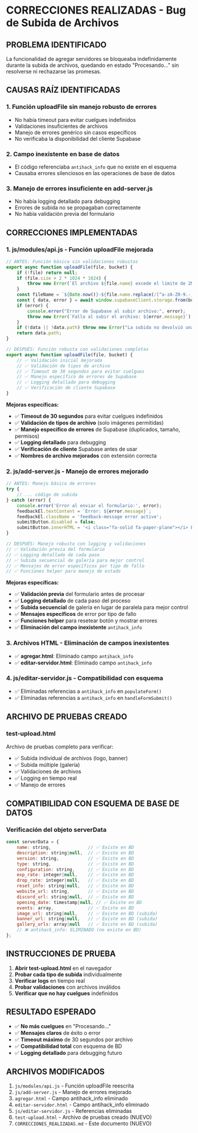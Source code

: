 # CORRECCIONES REALIZADAS - Bug de Subida de Archivos

## PROBLEMA IDENTIFICADO
La funcionalidad de agregar servidores se bloqueaba indefinidamente durante la subida de archivos, quedando en estado "Procesando..." sin resolverse ni rechazarse las promesas.

## CAUSAS RAÍZ IDENTIFICADAS

### 1. **Función uploadFile sin manejo robusto de errores**
- No había timeout para evitar cuelgues indefinidos
- Validaciones insuficientes de archivos
- Manejo de errores genérico sin casos específicos
- No verificaba la disponibilidad del cliente Supabase

### 2. **Campo inexistente en base de datos**
- El código referenciaba `antihack_info` que no existe en el esquema
- Causaba errores silenciosos en las operaciones de base de datos

### 3. **Manejo de errores insuficiente en add-server.js**
- No había logging detallado para debugging
- Errores de subida no se propagaban correctamente
- No había validación previa del formulario

## CORRECCIONES IMPLEMENTADAS

### 1. **js/modules/api.js - Función uploadFile mejorada**
```javascript
// ANTES: Función básica sin validaciones robustas
export async function uploadFile(file, bucket) {
    if (!file) return null;
    if (file.size > 2 * 1024 * 1024) { 
        throw new Error(`El archivo ${file.name} excede el límite de 2MB.`); 
    }
    const fileName = `${Date.now()}-${file.name.replace(/[^a-zA-Z0-9.-_]/g, '')}`;
    const { data, error } = await window.supabaseClient.storage.from(bucket).upload(fileName, file, { cacheControl: '3600', upsert: false });
    if (error) {
        console.error("Error de Supabase al subir archivo:", error);
        throw new Error(`Fallo al subir el archivo: ${error.message}`);
    }
    if (!data || !data.path) throw new Error("La subida no devolvió una ruta de archivo válida.");
    return data.path;
}

// DESPUÉS: Función robusta con validaciones completas
export async function uploadFile(file, bucket) {
    // ✅ Validación inicial mejorada
    // ✅ Validación de tipos de archivo
    // ✅ Timeout de 30 segundos para evitar cuelgues
    // ✅ Manejo específico de errores de Supabase
    // ✅ Logging detallado para debugging
    // ✅ Verificación de cliente Supabase
}
```

**Mejoras específicas:**
- ✅ **Timeout de 30 segundos** para evitar cuelgues indefinidos
- ✅ **Validación de tipos de archivo** (solo imágenes permitidas)
- ✅ **Manejo específico de errores** de Supabase (duplicados, tamaño, permisos)
- ✅ **Logging detallado** para debugging
- ✅ **Verificación de cliente** Supabase antes de usar
- ✅ **Nombres de archivo mejorados** con extensión correcta

### 2. **js/add-server.js - Manejo de errores mejorado**
```javascript
// ANTES: Manejo básico de errores
try {
    // ... código de subida
} catch (error) {
    console.error('Error al enviar el formulario:', error);
    feedbackEl.textContent = `Error: ${error.message}`;
    feedbackEl.className = 'feedback-message error active';
    submitButton.disabled = false;
    submitButton.innerHTML = '<i class="fa-solid fa-paper-plane"></i> Enviar Servidor';
}

// DESPUÉS: Manejo robusto con logging y validaciones
// ✅ Validación previa del formulario
// ✅ Logging detallado de cada paso
// ✅ Subida secuencial de galería para mejor control
// ✅ Mensajes de error específicos por tipo de fallo
// ✅ Funciones helper para manejo de estado
```

**Mejoras específicas:**
- ✅ **Validación previa** del formulario antes de procesar
- ✅ **Logging detallado** de cada paso del proceso
- ✅ **Subida secuencial** de galería en lugar de paralela para mejor control
- ✅ **Mensajes específicos** de error por tipo de fallo
- ✅ **Funciones helper** para resetear botón y mostrar errores
- ✅ **Eliminación del campo inexistente** `antihack_info`

### 3. **Archivos HTML - Eliminación de campos inexistentes**
- ✅ **agregar.html**: Eliminado campo `antihack_info`
- ✅ **editar-servidor.html**: Eliminado campo `antihack_info`

### 4. **js/editar-servidor.js - Compatibilidad con esquema**
- ✅ Eliminadas referencias a `antihack_info` en `populateForm()`
- ✅ Eliminadas referencias a `antihack_info` en `handleFormSubmit()`

## ARCHIVO DE PRUEBAS CREADO

### test-upload.html
Archivo de pruebas completo para verificar:
- ✅ Subida individual de archivos (logo, banner)
- ✅ Subida múltiple (galería)
- ✅ Validaciones de archivos
- ✅ Logging en tiempo real
- ✅ Manejo de errores

## COMPATIBILIDAD CON ESQUEMA DE BASE DE DATOS

### Verificación del objeto serverData
```javascript
const serverData = {
    name: string,              // ✅ Existe en BD
    description: string|null,  // ✅ Existe en BD
    version: string,           // ✅ Existe en BD
    type: string,              // ✅ Existe en BD
    configuration: string,     // ✅ Existe en BD
    exp_rate: integer|null,    // ✅ Existe en BD
    drop_rate: integer|null,   // ✅ Existe en BD
    reset_info: string|null,   // ✅ Existe en BD
    website_url: string,       // ✅ Existe en BD
    discord_url: string|null,  // ✅ Existe en BD
    opening_date: timestamp|null, // ✅ Existe en BD
    events: array,             // ✅ Existe en BD
    image_url: string|null,    // ✅ Existe en BD (subida)
    banner_url: string|null,   // ✅ Existe en BD (subida)
    gallery_urls: array|null   // ✅ Existe en BD (subida)
    // ❌ antihack_info: ELIMINADO (no existe en BD)
};
```

## INSTRUCCIONES DE PRUEBA

1. **Abrir test-upload.html** en el navegador
2. **Probar cada tipo de subida** individualmente
3. **Verificar logs** en tiempo real
4. **Probar validaciones** con archivos inválidos
5. **Verificar que no hay cuelgues** indefinidos

## RESULTADO ESPERADO

- ✅ **No más cuelgues** en "Procesando..."
- ✅ **Mensajes claros** de éxito o error
- ✅ **Timeout máximo** de 30 segundos por archivo
- ✅ **Compatibilidad total** con esquema de BD
- ✅ **Logging detallado** para debugging futuro

## ARCHIVOS MODIFICADOS

1. `js/modules/api.js` - Función uploadFile reescrita
2. `js/add-server.js` - Manejo de errores mejorado
3. `agregar.html` - Campo antihack_info eliminado
4. `editar-servidor.html` - Campo antihack_info eliminado
5. `js/editar-servidor.js` - Referencias eliminadas
6. `test-upload.html` - Archivo de pruebas creado (NUEVO)
7. `CORRECCIONES_REALIZADAS.md` - Este documento (NUEVO)
